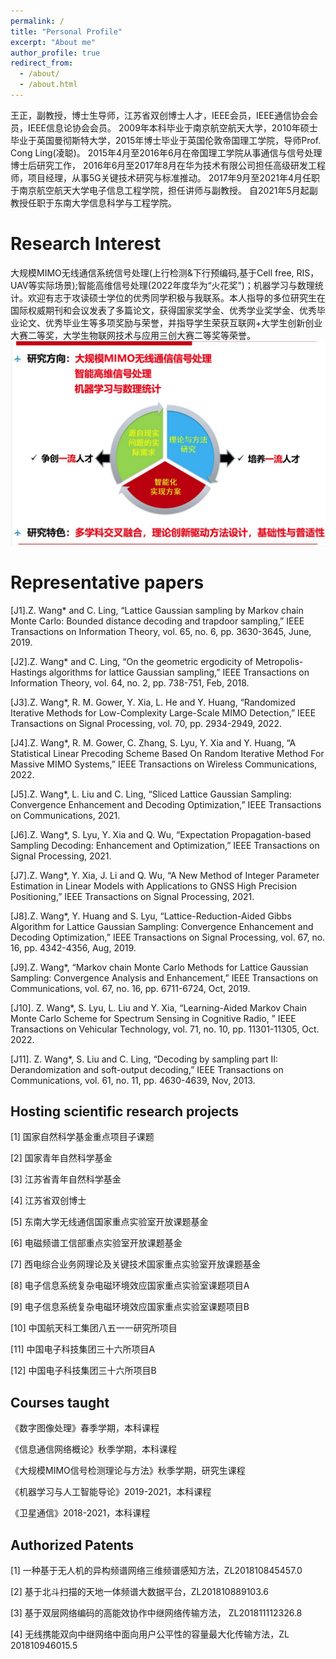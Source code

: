 ```yaml
---
permalink: /
title: "Personal Profile"
excerpt: "About me"
author_profile: true
redirect_from: 
  - /about/
  - /about.html
---
```


王正，副教授，博士生导师，江苏省双创博士人才，IEEE会员，IEEE通信协会会员，IEEE信息论协会会员。
2009年本科毕业于南京航空航天大学，2010年硕士毕业于英国曼彻斯特大学，2015年博士毕业于英国伦敦帝国理工学院，导师Prof. Cong Ling(凌聪)。
2015年4月至2016年6月在帝国理工学院从事通信与信号处理博士后研究工作，
2016年6月至2017年8月在华为技术有限公司担任高级研发工程师，项目经理，从事5G关键技术研究与标准推动。
2017年9月至2021年4月任职于南京航空航天大学电子信息工程学院，担任讲师与副教授。
自2021年5月起副教授任职于东南大学信息科学与工程学院。

Research Interest
======
大规模MIMO无线通信系统信号处理(上行检测&下行预编码,基于Cell free, RIS，UAV等实际场景);智能高维信号处理(2022年度华为“火花奖”)；机器学习与数理统计。欢迎有志于攻读硕士学位的优秀同学积极与我联系。本人指导的多位研究生在国际权威期刊和会议发表了多篇论文，获得国家奖学金、优秀学业奖学金、优秀毕业论文、优秀毕业生等多项奖励与荣誉，并指导学生荣获互联网+大学生创新创业大赛二等奖，大学生物联网技术与应用三创大赛二等奖等荣誉。
![Editing a markdown file for a talk](/images/figure1.png)

Representative papers
======
[J1].Z. Wang* and C. Ling, “Lattice Gaussian sampling by Markov chain Monte Carlo: Bounded distance decoding and trapdoor sampling,” IEEE Transactions on Information Theory, vol. 65, no. 6, pp. 3630-3645, June, 2019.

[J2].Z. Wang* and C. Ling, “On the geometric ergodicity of Metropolis-Hastings algorithms for lattice Gaussian sampling,” IEEE Transactions on Information Theory, vol. 64, no. 2, pp. 738-751, Feb, 2018.

[J3].Z. Wang*, R. M. Gower, Y. Xia, L. He and Y. Huang, “Randomized Iterative Methods for Low-Complexity Large-Scale MIMO Detection,” IEEE Transactions on Signal Processing, vol. 70, pp. 2934-2949, 2022.

[J4].Z. Wang*, R. M. Gower, C. Zhang, S. Lyu, Y. Xia and Y. Huang, “A Statistical Linear Precoding Scheme Based On Random Iterative Method For Massive MIMO Systems,” IEEE Transactions on Wireless Communications, 2022.

[J5].Z. Wang*, L. Liu and C. Ling, “Sliced Lattice Gaussian Sampling: Convergence Enhancement and Decoding Optimization,” IEEE Transactions on Communications, 2021.

[J6].Z. Wang*, S. Lyu, Y. Xia and Q. Wu, “Expectation Propagation-based Sampling Decoding: Enhancement and Optimization,” IEEE Transactions on Signal Processing, 2021.

[J7].Z. Wang*, Y. Xia, J. Li and Q. Wu, “A New Method of Integer Parameter Estimation in Linear Models with Applications to GNSS High Precision Positioning,” IEEE Transactions on Signal Processing, 2021.

[J8].Z. Wang*, Y. Huang and S. Lyu, “Lattice-Reduction-Aided Gibbs Algorithm for Lattice Gaussian Sampling: Convergence Enhancement and Decoding Optimization,” IEEE Transactions on Signal Processing, vol. 67, no. 16, pp. 4342-4356, Aug, 2019.

[J9].Z. Wang*, “Markov chain Monte Carlo Methods for Lattice Gaussian Sampling: Convergence Analysis and Enhancement,” IEEE Transactions on Communications, vol. 67, no. 16, pp. 6711-6724, Oct, 2019.

[J10]. Z. Wang*, S. Lyu, L. Liu and Y. Xia, “Learning-Aided Markov Chain Monte Carlo Scheme for Spectrum Sensing in Cognitive Radio, ” IEEE Transactions on Vehicular Technology, vol. 71, no. 10, pp. 11301-11305, Oct. 2022.

[J11]. Z. Wang*, S. Liu and C. Ling, “Decoding by sampling part II: Derandomization and soft-output decoding,” IEEE Transactions on Communications, vol. 61, no. 11, pp. 4630-4639, Nov, 2013.

Hosting scientific research projects
------
[1] 国家自然科学基金重点项目子课题

[2] 国家青年自然科学基金

[3] 江苏省青年自然科学基金

[4] 江苏省双创博士

[5] 东南大学无线通信国家重点实验室开放课题基金

[6] 电磁频谱工信部重点实验室开放课题基金

[7] 西电综合业务网理论及关键技术国家重点实验室开放课题基金

[8] 电子信息系统复杂电磁环境效应国家重点实验室课题项目A

[9] 电子信息系统复杂电磁环境效应国家重点实验室课题项目B

[10] 中国航天科工集团八五一一研究所项目

[11] 中国电子科技集团三十六所项目A

[12] 中国电子科技集团三十六所项目B



Courses taught
------
《数字图像处理》春季学期，本科课程

《信息通信网络概论》秋季学期，本科课程

《大规模MIMO信号检测理论与方法》秋季学期，研究生课程

《机器学习与人工智能导论》2019-2021，本科课程

《卫星通信》2018-2021，本科课程


Authorized Patents
------
[1] 一种基于无人机的异构频谱网络三维频谱感知方法，ZL201810845457.0

[2] 基于北斗扫描的天地一体频谱大数据平台，ZL201810889103.6

[3] 基于双层网络编码的高能效协作中继网络传输方法， ZL201811112326.8

[4] 无线携能双向中继网络中面向用户公平性的容量最大化传输方法，ZL 201810946015.5

